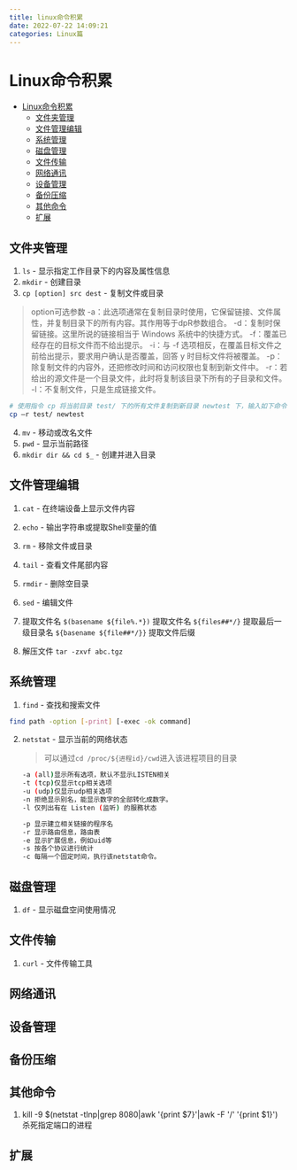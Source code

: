 ```yaml
---
title: linux命令积累
date: 2022-07-22 14:09:21
categories: Linux篇
---
```

# Linux命令积累

- [Linux命令积累](#linux命令积累)
  - [文件夹管理](#文件夹管理)
  - [文件管理编辑](#文件管理编辑)
  - [系统管理](#系统管理)
  - [磁盘管理](#磁盘管理)
  - [文件传输](#文件传输)
  - [网络通讯](#网络通讯)
  - [设备管理](#设备管理)
  - [备份压缩](#备份压缩)
  - [其他命令](#其他命令)
  - [扩展](#扩展)

## 文件夹管理

1. `ls` - 显示指定工作目录下的内容及属性信息
2. `mkdir` - 创建目录
3. `cp [option] src dest` - 复制文件或目录

> option可选参数
   -a：此选项通常在复制目录时使用，它保留链接、文件属性，并复制目录下的所有内容。其作用等于dpR参数组合。
   -d：复制时保留链接。这里所说的链接相当于 Windows 系统中的快捷方式。
   -f：覆盖已经存在的目标文件而不给出提示。
   -i：与 -f 选项相反，在覆盖目标文件之前给出提示，要求用户确认是否覆盖，回答 y 时目标文件将被覆盖。
   -p：除复制文件的内容外，还把修改时间和访问权限也复制到新文件中。
   -r：若给出的源文件是一个目录文件，此时将复制该目录下所有的子目录和文件。
   -l：不复制文件，只是生成链接文件。

```bash
# 使用指令 cp 将当前目录 test/ 下的所有文件复制到新目录 newtest 下，输入如下命令：
cp –r test/ newtest    
```

4. `mv` - 移动或改名文件
5. `pwd` - 显示当前路径
6. `mkdir dir && cd $_` - 创建并进入目录

## 文件管理编辑

1. `cat` - 在终端设备上显示文件内容

2. `echo` - 输出字符串或提取Shell变量的值

3. `rm` - 移除文件或目录

4. `tail` - 查看文件尾部内容

5. `rmdir` - 删除空目录
6. `sed` - 编辑文件
7. 提取文件名
   `$(basename ${file%.*})` 提取文件名
   `${files##*/}` 提取最后一级目录名
   `${basename ${file##*/}}` 提取文件后缀

8. 解压文件
   `tar -zxvf abc.tgz`

## 系统管理

1. `find` - 查找和搜索文件

```bash
find path -option [-print] [-exec -ok command]
```

2. `netstat` - 显示当前的网络状态
   > 可以通过`cd /proc/${进程id}/cwd`进入该进程项目的目录

    ```bash
    -a (all)显示所有选项，默认不显示LISTEN相关
    -t (tcp)仅显示tcp相关选项
    -u (udp)仅显示udp相关选项
    -n 拒绝显示别名，能显示数字的全部转化成数字。
    -l 仅列出有在 Listen (监听) 的服務状态

    -p 显示建立相关链接的程序名
    -r 显示路由信息，路由表
    -e 显示扩展信息，例如uid等
    -s 按各个协议进行统计
    -c 每隔一个固定时间，执行该netstat命令。
    ```

## 磁盘管理

1. `df` - 显示磁盘空间使用情况

## 文件传输

1. `curl` - 文件传输工具

## 网络通讯

## 设备管理

## 备份压缩

## 其他命令

 1. kill -9 $(netstat -tlnp|grep 8080|awk '{print $7}'|awk -F '/' '{print $1}')  杀死指定端口的进程

## 扩展
